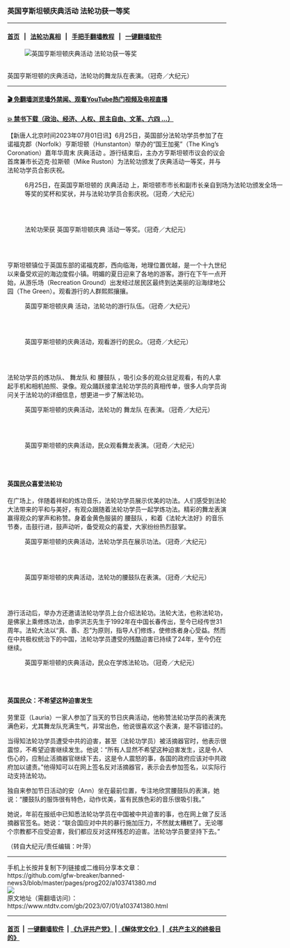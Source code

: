 ### 英国亨斯坦顿庆典活动 法轮功获一等奖
------------------------

#### [首页](https://github.com/gfw-breaker/banned-news3/blob/master/README.md) &nbsp;&nbsp;|&nbsp;&nbsp; [法轮功真相](https://github.com/begood0513/basic/blob/master/README.md)  &nbsp;&nbsp;|&nbsp;&nbsp; [手把手翻墙教程](https://github.com/gfw-breaker/guides/wiki)  &nbsp;&nbsp;|&nbsp;&nbsp; [一键翻墙软件](https://github.com/gfw-breaker/nogfw/blob/master/README.md)  



<div><div class="featured_image">
 <figure>
  <img alt="英国亨斯坦顿庆典活动 法轮功获一等奖" src="https://i.ntdtv.com/assets/uploads/2023/07/id103741383-99-crop-800x450.jpg"/>
 </figure><br/>
 <span class="caption">
  英国亨斯坦顿的庆典活动，法轮功的舞龙队在表演。（冠奇／大纪元）
 </span>
</div>
</div><hr/>

#### [ 🎬  免翻墙浏览墙外禁闻、观看YouTube热门视频及电视直播](https://github.com/gfw-breaker/HelloWorld)

#### [ 💥  禁书下载（政治、经济、人权、民主自由、文革、六四 ...）](https://github.com/gfw-breaker/books/blob/master/README.md)

<div><div class="post_content" itemprop="articleBody">
 <p>
  【新唐人北京时间2023年07月01日讯】6月25日，英国部分法轮功学员参加了在诺福克郡（Norfolk）亨斯坦顿（Hunstanton）举办的“国王加冕”（The King’s Coronation）嘉年华周末
  <ok href="https://www.ntdtv.com/gb/庆典活动.htm">
   庆典活动
  </ok>
  。游行结束后，主办方亨斯坦顿市议会的议会首席兼市长迈克‧拉斯顿（Mike Ruston）为法轮功颁发了庆典活动一等奖，并与法轮功学员合影庆祝。
 </p>
 <figure class="wp-caption aligncenter" id="attachment_103741385" style="width: 600px">
  <img alt="" class="size-medium wp-image-103741385" src="https://i.ntdtv.com/assets/uploads/2023/07/id103741385-02-600x400.jpg">
   <br/><figcaption class="wp-caption-text">
    6月25日，在英国亨斯坦顿的
    <ok href="https://www.ntdtv.com/gb/庆典活动.htm">
     庆典活动
    </ok>
    上，斯坦顿市市长和副市长亲自到场为法轮功颁发全场一等奖的奖杯和奖状，并与法轮功学员合影庆祝。（冠奇／大纪元）
   </figcaption><br/>
  </img>
 </figure><br/>
 <figure class="wp-caption aligncenter" id="attachment_103741384" style="width: 600px">
  <img alt="" class="size-medium wp-image-103741384" src="https://i.ntdtv.com/assets/uploads/2023/07/id103741384-01-600x450.jpg">
   <br/><figcaption class="wp-caption-text">
    法轮功荣获
    <ok href="https://www.ntdtv.com/gb/英国亨斯坦顿庆典.htm">
     英国亨斯坦顿庆典
    </ok>
    活动一等奖。（冠奇／大纪元）
   </figcaption><br/>
  </img>
 </figure><br/>
 <p>
  亨斯坦顿镇位于英国东部的诺福克郡，西向临海，地理位置优越，是一个十九世纪以来备受欢迎的海边度假小镇。明媚的夏日迎来了各地的游客。游行在下午一点开始，从游乐场（Recreation Ground）出发经过居民区最终到达美丽的沿海绿地公园（The Green）。观看游行的人群熙熙攘攘。
 </p>
 <figure class="wp-caption aligncenter" id="attachment_103741386" style="width: 600px">
  <img alt="" class="size-medium wp-image-103741386" src="https://i.ntdtv.com/assets/uploads/2023/07/id103741386-03-600x400.jpg"/>
  <br/><figcaption class="wp-caption-text">
   <ok href="https://www.ntdtv.com/gb/英国亨斯坦顿庆典.htm">
    英国亨斯坦顿庆典
   </ok>
   活动，法轮功的游行队伍。（冠奇／大纪元）
  </figcaption><br/>
 </figure><br/>
 <figure class="wp-caption aligncenter" id="attachment_103741387" style="width: 600px">
  <img alt="" class="size-medium wp-image-103741387" src="https://i.ntdtv.com/assets/uploads/2023/07/id103741387-04-600x400.jpg"/>
  <br/><figcaption class="wp-caption-text">
   英国亨斯坦顿的庆典活动，观看游行的民众。（冠奇／大纪元）
  </figcaption><br/>
 </figure><br/>
 <p>
  法轮功学员的炼功队、
  <ok href="https://www.ntdtv.com/gb/舞龙队.htm">
   舞龙队
  </ok>
  和
  <ok href="https://www.ntdtv.com/gb/腰鼓队.htm">
   腰鼓队
  </ok>
  ，吸引众多的观众驻足观看，有的人拿起手机和相机拍照、录像。观众踊跃接拿法轮功学员的真相传单，很多人向学员询问关于法轮功的详细信息，想更进一步了解法轮功。
 </p>
 <figure class="wp-caption aligncenter" id="attachment_103741383" style="width: 600px">
  <img alt="" class="size-medium wp-image-103741383" src="https://i.ntdtv.com/assets/uploads/2023/07/id103741383-99-crop-600x338.jpg"/>
  <br/><figcaption class="wp-caption-text">
   英国亨斯坦顿的庆典活动，法轮功的
   <ok href="https://www.ntdtv.com/gb/舞龙队.htm">
    舞龙队
   </ok>
   在表演。（冠奇／大纪元）
  </figcaption><br/>
 </figure><br/>
 <figure class="wp-caption aligncenter" id="attachment_103741389" style="width: 600px">
  <img alt="" class="size-medium wp-image-103741389" src="https://i.ntdtv.com/assets/uploads/2023/07/id103741389-08-600x400.jpg"/>
  <br/><figcaption class="wp-caption-text">
   英国亨斯坦顿的庆典活动，民众观看舞龙表演。（冠奇／大纪元）
  </figcaption><br/>
 </figure><br/>
 <h4>
  英国民众喜爱法轮功
 </h4>
 <p>
  在广场上，伴随着祥和的炼功音乐，法轮功学员展示优美的功法。人们感受到法轮大法带来的平和与美好，有观众跟随着法轮功学员一起学炼功法。精彩的舞龙表演赢得观众的掌声和称赞。身着金黄色服装的
  <ok href="https://www.ntdtv.com/gb/腰鼓队.htm">
   腰鼓队
  </ok>
  ，和着《法轮大法好》的音乐节奏，击鼓行进，鼓声动听，备受观众的喜爱，大家纷纷热烈鼓掌。
 </p>
 <figure class="wp-caption aligncenter" id="attachment_103741390" style="width: 600px">
  <img alt="" class="size-medium wp-image-103741390" src="https://i.ntdtv.com/assets/uploads/2023/07/id103741390-6-600x400.jpg"/>
  <br/><figcaption class="wp-caption-text">
   英国亨斯坦顿的庆典活动，法轮功学员在展示功法。（冠奇／大纪元）
  </figcaption><br/>
 </figure><br/>
 <figure class="wp-caption aligncenter" id="attachment_103741391" style="width: 600px">
  <img alt="" class="size-medium wp-image-103741391" src="https://i.ntdtv.com/assets/uploads/2023/07/id103741391-7-600x400.jpg"/>
  <br/><figcaption class="wp-caption-text">
   英国亨斯坦顿的庆典活动，法轮功的腰鼓队在表演。（冠奇／大纪元）
  </figcaption><br/>
 </figure><br/>
 <p>
  游行活动后，举办方还邀请法轮功学员上台介绍法轮功。法轮大法，也称法轮功，是佛家上乘修炼功法，由李洪志先生于1992年在中国长春传出，至今已经传世31周年。法轮大法以“真、善、忍”为原则，指导人们修炼，使修炼者身心受益。然而在中共极权统治下的中国，法轮功学员遭受的残酷迫害已持续了24年，至今仍在继续。
 </p>
 <figure class="wp-caption aligncenter" id="attachment_103741392" style="width: 600px">
  <img alt="" class="size-medium wp-image-103741392" src="https://i.ntdtv.com/assets/uploads/2023/07/id103741392-8-600x400.jpg"/>
  <br/><figcaption class="wp-caption-text">
   英国亨斯坦顿的庆典活动，民众在学炼法轮功。（冠奇／大纪元）
  </figcaption><br/>
 </figure><br/>
 <h4>
  英国民众：不希望这种迫害发生
 </h4>
 <p>
  劳里亚（Lauria）一家人参加了当天的节日庆典活动，他称赞法轮功学员的表演充满色彩，尤其舞龙队充满生气，非常出色，他说很喜欢这个表演，是不容错过的。
 </p>
 <p>
  当得知法轮功学员遭受中共的迫害，甚至（法轮功学员）被活摘器官时，他表示很震惊，不希望迫害继续发生。他说：“所有人显然不希望这种迫害发生，这是令人伤心的，应制止活摘器官继续下去，这是令人震怒的事，各国的政府应该对中共政府加以谴责。”他得知可以在网上签名反对活摘器官，表示会去参加签名，以实际行动支持法轮功。
 </p>
 <p>
  独自来参加节日活动的安（Ann）坐在最前位置，专注地欣赏腰鼓队的表演，她说：“腰鼓队的服饰很有特色，动作优美，富有民族色彩的音乐很吸引我。”
 </p>
 <p>
  她说，年前在报纸中已知悉法轮功学员在中国被中共迫害的事，也在网上做了反活摘器官签名。她说：“联合国应对中共的暴行施加压力，不然就太糟糕了。无论哪个宗教都不应受迫害，我们都应反对这样残忍的迫害。法轮功学员要坚持下去。”
 </p>
 <p>
  （转自大纪元/责任编辑：叶萍）
 </p>
 <div class="single_ad">
 </div>
</div>
</div>
<hr/>
手机上长按并复制下列链接或二维码分享本文章：<br/>
https://github.com/gfw-breaker/banned-news3/blob/master/pages/prog202/a103741380.md <br/>
<a href='https://github.com/gfw-breaker/banned-news3/blob/master/pages/prog202/a103741380.md'><img src='https://github.com/gfw-breaker/banned-news3/blob/master/pages/prog202/a103741380.md.png'/></a> <br/>
原文地址（需翻墙访问）：https://www.ntdtv.com/gb/2023/07/01/a103741380.html


------------------------
#### [首页](https://github.com/gfw-breaker/banned-news3/blob/master/README.md) &nbsp;|&nbsp; [一键翻墙软件](https://github.com/gfw-breaker/nogfw/blob/master/README.md) &nbsp;| [《九评共产党》](https://github.com/gfw-breaker/9ping.md/blob/master/README.md#九评之一评共产党是什么) | [《解体党文化》](https://github.com/gfw-breaker/jtdwh.md/blob/master/README.md) | [《共产主义的终极目的》](https://github.com/gfw-breaker/gczydzjmd.md/blob/master/README.md)


<img src='http://gfw-breaker.win/banned-news3/pages/prog202/a103741380.md' width='0px' height='0px'/>